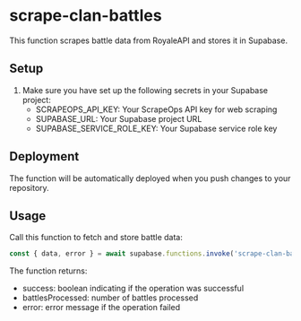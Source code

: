 # scrape-clan-battles

This function scrapes battle data from RoyaleAPI and stores it in Supabase.

## Setup

1. Make sure you have set up the following secrets in your Supabase project:
   - SCRAPEOPS_API_KEY: Your ScrapeOps API key for web scraping
   - SUPABASE_URL: Your Supabase project URL
   - SUPABASE_SERVICE_ROLE_KEY: Your Supabase service role key

## Deployment

The function will be automatically deployed when you push changes to your repository.

## Usage

Call this function to fetch and store battle data:

```typescript
const { data, error } = await supabase.functions.invoke('scrape-clan-battles');
```

The function returns:
- success: boolean indicating if the operation was successful
- battlesProcessed: number of battles processed
- error: error message if the operation failed